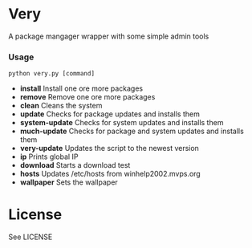# Very

A package mangager wrapper with some simple admin tools

### Usage

```
python very.py [command]
```

* **install** Install one ore more packages
* **remove** Remove one ore more packages
* **clean** Cleans the system
* **update** Checks for package updates and installs them
* **system-update** Checks for system updates and installs them
* **much-update** Checks for package and system updates and installs them
* **very-update** Updates the script to the newest version
* **ip** Prints global IP
* **download** Starts a download test
* **hosts** Updates /etc/hosts from winhelp2002.mvps.org
* **wallpaper** Sets the wallpaper

# License

See LICENSE